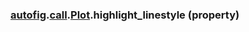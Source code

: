 ### [autofig](autofig.md).[call](autofig.call.md).[Plot](autofig.call.Plot.md).highlight_linestyle (property)



